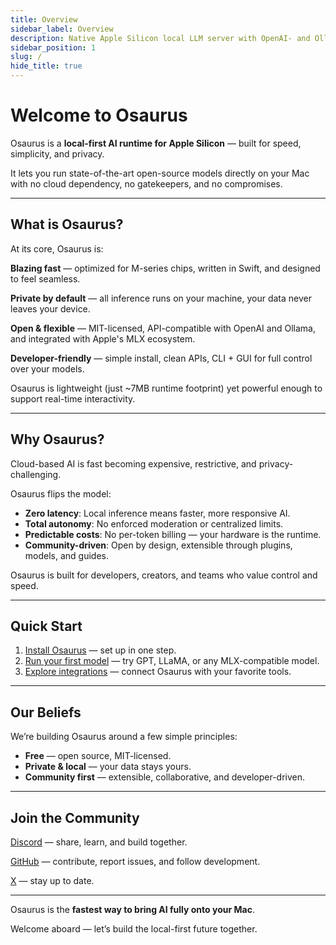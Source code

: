 ```yaml
---
title: Overview
sidebar_label: Overview
description: Native Apple Silicon local LLM server with OpenAI- and Ollama-compatible APIs.
sidebar_position: 1
slug: /
hide_title: true
---
```


# Welcome to Osaurus

Osaurus is a **local-first AI runtime for Apple Silicon** — built for speed, simplicity, and privacy.

It lets you run state-of-the-art open-source models directly on your Mac with no cloud dependency, no gatekeepers, and no compromises.

---

## What is Osaurus?

At its core, Osaurus is:

<Icon name="Zap" /> **Blazing fast** — optimized for M-series chips, written in Swift, and designed to feel seamless.

<Icon name="Shield" /> **Private by default** — all inference runs on your machine, your data never leaves your device.

<Icon name="Puzzle" /> **Open & flexible** — MIT-licensed, API-compatible with OpenAI and Ollama, and integrated with Apple's MLX ecosystem.

<Icon name="Sliders" /> **Developer-friendly** — simple install, clean APIs, CLI + GUI for full control over your models.

Osaurus is lightweight (just ~7MB runtime footprint) yet powerful enough to support real-time interactivity.

---

## Why Osaurus?

Cloud-based AI is fast becoming expensive, restrictive, and privacy-challenging.

Osaurus flips the model:

- **Zero latency**: Local inference means faster, more responsive AI.
- **Total autonomy**: No enforced moderation or centralized limits.
- **Predictable costs**: No per-token billing — your hardware is the runtime.
- **Community-driven**: Open by design, extensible through plugins, models, and guides.

Osaurus is built for developers, creators, and teams who value control and speed.

---

## Quick Start

1. [Install Osaurus](./installation.md) — set up in one step.
2. [Run your first model](./quickstart.md) — try GPT, LLaMA, or any MLX-compatible model.
3. [Explore integrations](./integrations.md) — connect Osaurus with your favorite tools.

---

## Our Beliefs

We’re building Osaurus around a few simple principles:

- **Free** — open source, MIT-licensed.
- **Private & local** — your data stays yours.
- **Community first** — extensible, collaborative, and developer-driven.

---

## Join the Community

<Icon name="MessageCircle" /> [Discord](https://discord.gg/dinoki) — share, learn, and build together.

<Icon name="Github" /> [GitHub](https://github.com/dinoki-ai/osaurus) — contribute, report issues, and follow development.

<Icon name="Twitter" /> [X](https://x.com/dinokilabs) — stay up to date.

---

Osaurus is the **fastest way to bring AI fully onto your Mac**.

Welcome aboard — let’s build the local-first future together.
